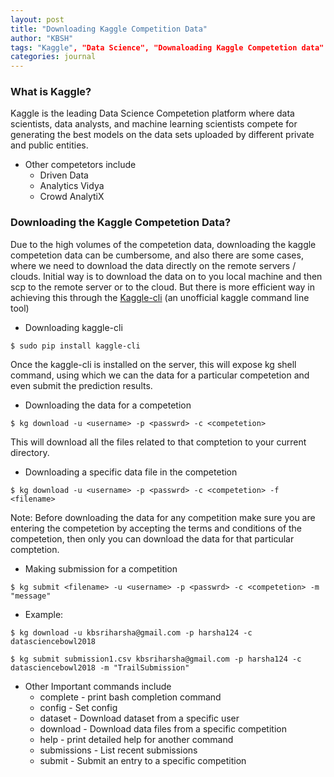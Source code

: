 ```yaml
---
layout: post
title: "Downloading Kaggle Competition Data"
author: "KBSH"
tags: "Kaggle", "Data Science", "Downaloading Kaggle Competetion data"
categories: journal
---
```


### What is Kaggle?
Kaggle is the leading Data Science Competetion platform where data scientists, data analysts, and machine learning scientists compete for generating the best models on the data sets uploaded by different private and public entities. 
* Other competetors include
    * Driven Data
    * Analytics Vidya
    * Crowd AnalytiX

### Downloading the Kaggle Competetion Data?
Due to the high volumes of the competetion data, downloading the kaggle competetion data can be cumbersome, and also there are some cases, where we need to download the data directly on the remote servers / clouds. Initial way is to download the data on to you local machine and then scp to the remote server or to the cloud. But there is more efficient way in achieving this through the [Kaggle-cli](https://github.com/floydwch/kaggle-cli) (an unofficial kaggle command line tool)

* Downloading kaggle-cli

```
$ sudo pip install kaggle-cli
```
Once the kaggle-cli is installed on the server, this will expose kg shell command, using which we can the data for a particular competetion and even submit the prediction results. 

* Downloading the data for a competetion

```
$ kg download -u <username> -p <passwrd> -c <competetion>
```

This will download all the files related to that comptetion to your current directory. 

* Downloading a specific data file in the competetion

```
$ kg download -u <username> -p <passwrd> -c <competetion> -f <filename>
```
        
Note: Before downloading the data for any competition make sure you are entering the competetion by accepting the terms and conditions of the competetion, then only you can download the data for that particular comptetion. 

* Making submission for a competition

```
$ kg submit <filename> -u <username> -p <passwrd> -c <competetion> -m "message"
```
* Example: 

```
$ kg download -u kbsriharsha@gmail.com -p harsha124 -c datasciencebowl2018 
```
```
$ kg submit submission1.csv kbsriharsha@gmail.com -p harsha124 -c datasciencebowl2018 -m "TrailSubmission"
```
* Other Important commands include
    * complete - print bash completion command
    * config   - Set config
    * dataset  - Download dataset from a specific user
    * download - Download data files from a specific competition
    * help     - print detailed help for another command
    * submissions - List recent submissions
    * submit   - Submit an entry to a specific competition

